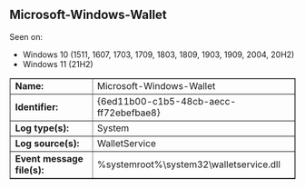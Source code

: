 ## Microsoft-Windows-Wallet

Seen on:
* Windows 10 (1511, 1607, 1703, 1709, 1803, 1809, 1903, 1909, 2004, 20H2)
* Windows 11 (21H2)

<table border="1" class="docutils">
  <tbody>
    <tr>
      <td><b>Name:</b></td>
      <td>Microsoft-Windows-Wallet</td>
    </tr>
    <tr>
      <td><b>Identifier:</b></td>
      <td>{6ed11b00-c1b5-48cb-aecc-ff72ebefbae8}</td>
    </tr>
    <tr>
      <td><b>Log type(s):</b></td>
      <td>System</td>
    </tr>
    <tr>
      <td><b>Log source(s):</b></td>
      <td>WalletService</td>
    </tr>
    <tr>
      <td><b>Event message file(s):</b></td>
      <td>%systemroot%\system32\walletservice.dll</td>
    </tr>
  </tbody>
</table>

&nbsp;


